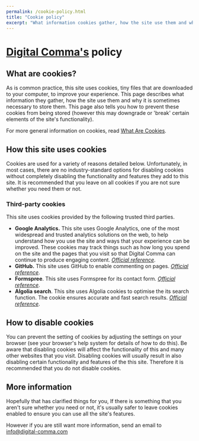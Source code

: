 ```yaml
---
permalink: /cookie-policy.html
title: "Cookie policy"
excerpt: "What information cookies gather, how the site use them and why it is sometimes necessary to store them"
---
```


# [Digital Comma's](https://digital-comma.com/) policy


## What are cookies?

<p>As is common practice, this site uses cookies, tiny files that are downloaded to your computer, to improve your experience. This page describes what information they gather, how the site use them and why it is sometimes necessary to store them. This page also tells you how to prevent these cookies from being stored (however this may downgrade or 'break' certain elements of the site's functionality).</p>

For more general information on cookies, read [What Are Cookies](https://www.privacypolicyonline.com/what-are-cookies/).

## How this site uses cookies

Cookies are used for a variety of reasons detailed below. Unfortunately, in most cases, there are no industry-standard options for disabling cookies without completely disabling the functionality and features they add to this site. It is recommended that you leave on all cookies if you are not sure whether you need them or not.

### Third-party cookies

This site uses cookies provided by the following trusted third parties.

- **Google Analytics.** This site uses Google Analytics, one of the most widespread and trusted analytics solutions on the web, to help understand how you use the site and ways that your experience can be improved. These cookies may track things such as how long you spend on the site and the pages that you visit so that Digital Comma can continue to produce engaging content. [*Official reference*](https://developers.google.com/analytics/devguides/collection/analyticsjs/cookie-usage).
- **GitHub.** This site uses GitHub to enable commenting on pages. [*Official reference*](https://docs.github.com/en/github/site-policy/github-privacy-statement#our-use-of-cookies-and-tracking).
- **Formspree**. This site uses Formspree for its contact form. [*Official reference*](https://formspree.io/legal/privacy-policy).
- **Algolia search**. This site uses Algolia cookies to optimise the its search function. The cookie ensures accurate and fast search results. [*Official reference*](https://www.algolia.com/policies/privacy/#:~:text=Cookies,-Algolia%20and%20our&text=You%20can%20control%20the%20use,.com%2Fpolicies%2Fcookies.).


## How to disable cookies

You can prevent the setting of cookies by adjusting the settings on your browser (see your browser's help system for details of how to do this). Be aware that disabling cookies will affect the functionality of this and many other websites that you visit. Disabling cookies will usually result in also disabling certain functionality and features of the this site. Therefore it is recommended that you do not disable cookies.

## More information

<p>Hopefully that has clarified things for you, If there is something that you aren't sure whether you need or not, it's usually safer to leave cookies enabled to ensure you can use all the site's features.

However if you are still want more information, send an email to <info@digital-comma.com>